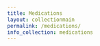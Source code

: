 ```yaml
---
title: Medications
layout: collectionmain
permalink: /medications/
info_collection: medications
---
```


<!-- To add medications, create a new file in the _medications folder, not here -->
